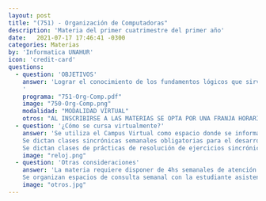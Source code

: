 ```yaml
---
layout: post
title: "(751) - Organización de Computadoras"
description: 'Materia del primer cuatrimestre del primer año'
date:   2021-07-17 17:46:41 -0300
categories: Materias
by: 'Informatica UNAHUR'
icon: 'credit-card'
questions:
  - question: 'OBJETIVOS'
    answer: 'Lograr el conocimiento de los fundamentos lógicos que sirven como base a los sistemas de computación. Algunos de los temas que se abordan son: Representación de la información: alfanumérico, numérico, punto fijo y flotante, AS-CII. Sistema de numeración binario. Aritmética de las computadoras. Unidades funcionales: Unidad Central de Proceso, Unidad de Control, memorias. Periféricos: conceptos y principio de funcionamiento. Procesadores de Entrada/Salida. Lógica digital: circuitos combinatorios, circuitos secuenciales. Arquitectura del computador: Componentes de la CPU. Lenguaje Máquina.∂ 
    '
    programa: "751-Org-Comp.pdf"
    image: "750-Org-Comp.png"
    modalidad: "MODALIDAD VIRTUAL"
    otros: "AL INSCRIBIRSE A LAS MATERIAS SE OPTA POR UNA FRANJA HORARIA"
  - question: '¿Cómo se cursa virtualmente?'
    answer: 'Se utiliza el Campus Virtual como espacio donde se informan novedades y se van habilitando contenidos.
    Se dictan clases sincrónicas semanales obligatorias para el desarrollo teórico con ejercicios de aplicación y participación de los alumnos los días miércoles(quedarán grabadas y subidas al Campus en la solapa de la semana correspondiente).
    Se dictan clases de prácticas de resolución de ejercicios sincrónicas obligatorias los días lunes'
    image: "reloj.png"
  - question: 'Otras consideraciones'
    answer: 'La materia requiere disponer de 4hs semanales de atención a las actividades sincrónicas que proponen los profesores y siendo que la carga horaria establecida es de 8hs, se recomienda organizarse para disponer de otro tanto para realizar prácticas y estudiar. Es decir, unas 16hs semanales en total.
    Se organizan espacios de consulta semanal con la estudiante asistente'
    image: "otros.jpg"
---
```

